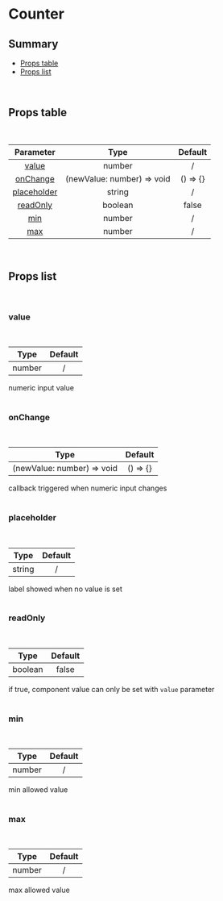 # Counter

## Summary

- [Props table](#props-table)
- [Props list](#props-list)

<br>

## Props table

<br>

| <div style='text-align:center;margin:auto;'>Parameter</div>                   | <div style='text-align:center;margin:auto;'>Type</div>                       | <div style='text-align:center;margin:auto;'>Default</div>  |
| ----------------------------------------------------------------------------- | ---------------------------------------------------------------------------- | ---------------------------------------------------------- |
| <div style='text-align:center;margin:auto;'>[value](#value)</div>             | <div style='text-align:center;margin:auto;'>number</div>                     | <div style='text-align:center;margin:auto;'>/</div>        |
| <div style='text-align:center;margin:auto;'>[onChange](#onchange)</div>       | <div style='text-align:center;margin:auto;'>(newValue: number) => void</div> | <div style='text-align:center;margin:auto;'>() => {}</div> |
| <div style='text-align:center;margin:auto;'>[placeholder](#placeholder)</div> | <div style='text-align:center;margin:auto;'>string</div>                     | <div style='text-align:center;margin:auto;'>/</div>        |
| <div style='text-align:center;margin:auto;'>[readOnly](#readonly)</div>       | <div style='text-align:center;margin:auto;'>boolean</div>                    | <div style='text-align:center;margin:auto;'>false</div>    |
| <div style='text-align:center;margin:auto;'>[min](#min)</div>                 | <div style='text-align:center;margin:auto;'>number</div>                     | <div style='text-align:center;margin:auto;'>/</div>        |
| <div style='text-align:center;margin:auto;'>[max](#max)</div>                 | <div style='text-align:center;margin:auto;'>number</div>                     | <div style='text-align:center;margin:auto;'>/</div>        |

<br>

## Props list

<br>

### value

<br>

| <div style='text-align:center;margin:auto;'>Type</div>   | <div style='text-align:center;margin:auto;'>Default</div> |
| -------------------------------------------------------- | --------------------------------------------------------- |
| <div style='text-align:center;margin:auto;'>number</div> | <div style='text-align:center;margin:auto;'>/</div>       |

numeric input value<br><br>

### onChange

<br>

| <div style='text-align:center;margin:auto;'>Type</div>                       | <div style='text-align:center;margin:auto;'>Default</div>  |
| ---------------------------------------------------------------------------- | ---------------------------------------------------------- |
| <div style='text-align:center;margin:auto;'>(newValue: number) => void</div> | <div style='text-align:center;margin:auto;'>() => {}</div> |

callback triggered when numeric input changes<br><br>

### placeholder

<br>

| <div style='text-align:center;margin:auto;'>Type</div>   | <div style='text-align:center;margin:auto;'>Default</div> |
| -------------------------------------------------------- | --------------------------------------------------------- |
| <div style='text-align:center;margin:auto;'>string</div> | <div style='text-align:center;margin:auto;'>/</div>       |

label showed when no value is set<br><br>

### readOnly

<br>

| <div style='text-align:center;margin:auto;'>Type</div>    | <div style='text-align:center;margin:auto;'>Default</div> |
| --------------------------------------------------------- | --------------------------------------------------------- |
| <div style='text-align:center;margin:auto;'>boolean</div> | <div style='text-align:center;margin:auto;'>false</div>   |

if true, component value can only be set with `value` parameter<br><br>

### min

<br>

| <div style='text-align:center;margin:auto;'>Type</div>   | <div style='text-align:center;margin:auto;'>Default</div> |
| -------------------------------------------------------- | --------------------------------------------------------- |
| <div style='text-align:center;margin:auto;'>number</div> | <div style='text-align:center;margin:auto;'>/</div>       |

min allowed value<br><br>

### max

<br>

| <div style='text-align:center;margin:auto;'>Type</div>   | <div style='text-align:center;margin:auto;'>Default</div> |
| -------------------------------------------------------- | --------------------------------------------------------- |
| <div style='text-align:center;margin:auto;'>number</div> | <div style='text-align:center;margin:auto;'>/</div>       |

max allowed value<br><br>
